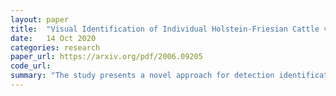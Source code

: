 ```yaml
---
layout: paper
title:  "Visual Identification of Individual Holstein-Friesian Cattle via Deep Metric Learning"
date:   14 Oct 2020
categories: research
paper_url: https://arxiv.org/pdf/2006.09205
code_url: 
summary: "The study presents a novel approach for detection identification of Holstein-Friesian cattle. This technique offers a completely hands-off solution for automated detection, localization, and identification of cattle from overhead images in open herd settings, without the need for re-training when new cattle are introduced. The system utilizes convolutional neural networks and deep metric learning, achieving high accuracy with a 93.8% success rate in identifying cattle unseen during training, using only half of the population."
---
```


